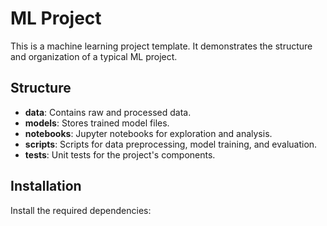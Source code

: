 # ML Project

This is a machine learning project template. It demonstrates the structure and organization of a typical ML project.

## Structure

- **data**: Contains raw and processed data.
- **models**: Stores trained model files.
- **notebooks**: Jupyter notebooks for exploration and analysis.
- **scripts**: Scripts for data preprocessing, model training, and evaluation.
- **tests**: Unit tests for the project's components.

## Installation

Install the required dependencies:
